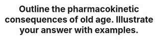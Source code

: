 ---
title: "Outline the pharmacokinetic consequences of old age. Illustrate your answer with examples."
entityType: SAQ
exam: PEX
college: CICM
year: 2010
sitting: B
question: 20
passRate: 53
lo:
- "[[Generic Pharmacology III2d]]"
EC_expectedDomains:
- "Good answers were expected to mention changes in body compartments (eg total body water, lean body mass decrease, etc), consequences of changes in organ function (eg deteriorating glomerular filtration rate, reduced liver blood flow, etc), alterations in protein levels and binding, increased likelihood of drug interactions and the influence of disease states."
EC_errorsCommon:
- "As the general population ages, and many elderly are admitted to intensive care units and/or encountered during intensive care ward consultations, this topic is highly relevant."
- "Unfortunately candidate performance generally lacked sufficient depth and breadth in this area."
resources:
- "Millers’ Anaesthesia Chp 19"
---